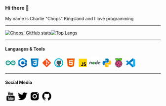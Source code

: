### Hi there 👋

My name is Charlie "Chops" Kingsland and I love programming

---

[![Chops' GitHub stats](https://github-readme-stats.vercel.app/api?username=ChopsKingsland&hide=issues&count_private=true&show_icons=true)](https://github.com/anuraghazra/github-readme-stats)[![Top Langs](https://github-readme-stats.vercel.app/api/top-langs/?username=ChopsKingsland&layout=compact)](https://github.com/anuraghazra/github-readme-stats)

---
#### Languages & Tools
<img src="images/arduino.png" height="35" width="35">    <img src="images/c++.png" height="35" width="35">    <img src="images/css.png" height="35" width="35">    <img src="images/git.png" height="35" width="35">    <img src="images/github.png" height="35" width="35">    <img src="images/html.png" height="35" width="35">    <img src="images/js.png" height="35" width="35">    <img src="images/node.png" height="35" width="35">    <img src="images/python.png" height="35" width="35">    <img src="images/rpi.png" height="35" width="35">    <img src="images/vscode.png" height="35" width="35">

---
#### Social Media
<a href="https://www.youtube.com/chops16"><img src="images/yt.png" height="35" width="35"><a>    <a href="https://www.twitter.com/chopskingsland"><img src="images/twitter.png" height="35" width="35"><a>    <a href="https://www.instagram.com/chops.photos"><img src="images/ig.png" height="35" width="35"><a>    <a href="https://www.github.com/chopskingsland"><img src="images/github2.png" height="35" width="35"><a>    
<!--
**ChopsKingsland/ChopsKingsland** is a ✨ _special_ ✨ repository because its `README.md` (this file) appears on your GitHub profile.

Here are some ideas to get you started:

- 🔭 I’m currently working on ...
- 🌱 I’m currently learning ...
- 👯 I’m looking to collaborate on ...
- 🤔 I’m looking for help with ...
- 💬 Ask me about ...
- 📫 How to reach me: ...
- 😄 Pronouns: ...
- ⚡ Fun fact: ...
-->
